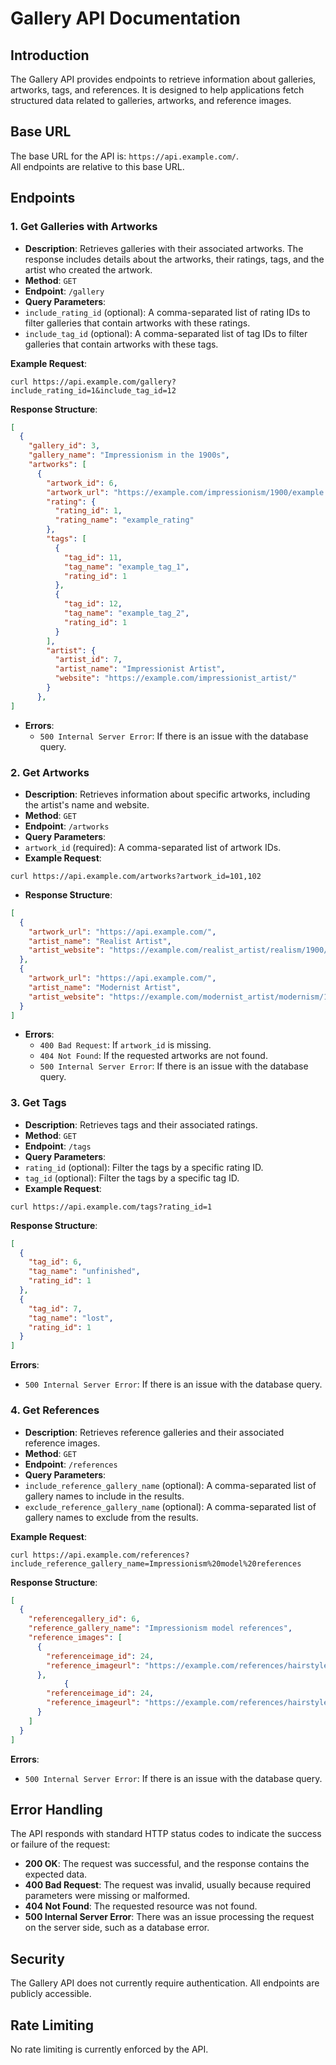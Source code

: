 # Gallery API Documentation

## Introduction

The Gallery API provides endpoints to retrieve information about galleries, artworks, tags, and references. It is designed to help applications fetch structured data related to galleries, artworks, and reference images.

## Base URL

The base URL for the API is: `https://api.example.com/`.  
All endpoints are relative to this base URL.

## Endpoints

### 1. Get Galleries with Artworks

- **Description**: Retrieves galleries with their associated artworks. The response includes details about the artworks, their ratings, tags, and the artist who created the artwork.
- **Method**: `GET`
- **Endpoint**: `/gallery`
- **Query Parameters**:
- `include_rating_id` (optional): A comma-separated list of rating IDs to filter galleries that contain artworks with these ratings.
- `include_tag_id` (optional): A comma-separated list of tag IDs to filter galleries that contain artworks with these tags.

**Example Request**:

```http
curl https://api.example.com/gallery?include_rating_id=1&include_tag_id=12
```

**Response Structure**:

```json
[
  {
    "gallery_id": 3,
    "gallery_name": "Impressionism in the 1900s",
    "artworks": [
      {
        "artwork_id": 6,
        "artwork_url": "https://example.com/impressionism/1900/example.jpg",
        "rating": {
          "rating_id": 1,
          "rating_name": "example_rating"
        },
        "tags": [
          {
            "tag_id": 11,
            "tag_name": "example_tag_1",
            "rating_id": 1
          },
          {
            "tag_id": 12,
            "tag_name": "example_tag_2",
            "rating_id": 1
          }
        ],
        "artist": {
          "artist_id": 7,
          "artist_name": "Impressionist Artist",
          "website": "https://example.com/impressionist_artist/"
        }
      },
]
```

- **Errors**:
  - `500 Internal Server Error`: If there is an issue with the database query.

### 2. Get Artworks

- **Description**: Retrieves information about specific artworks, including the artist's name and website.
- **Method**: `GET`
- **Endpoint**: `/artworks`
- **Query Parameters**:
- `artwork_id` (required): A comma-separated list of artwork IDs.
- **Example Request**:

```http
curl https://api.example.com/artworks?artwork_id=101,102
```

- **Response Structure**:

```json
[
  {
    "artwork_url": "https://api.example.com/",
    "artist_name": "Realist Artist",
    "artist_website": "https://example.com/realist_artist/realism/1900/example.jpg"
  },
  {
    "artwork_url": "https://api.example.com/",
    "artist_name": "Modernist Artist",
    "artist_website": "https://example.com/modernist_artist/modernism/1900/example.jpg"
  }
]
```

- **Errors**:
  - `400 Bad Request`: If `artwork_id` is missing.
  - `404 Not Found`: If the requested artworks are not found.
  - `500 Internal Server Error`: If there is an issue with the database query.

### 3. Get Tags

- **Description**: Retrieves tags and their associated ratings.
- **Method**: `GET`
- **Endpoint**: `/tags`
- **Query Parameters**:
- `rating_id` (optional): Filter the tags by a specific rating ID.
- `tag_id` (optional): Filter the tags by a specific tag ID.
- **Example Request**:

```http
curl https://api.example.com/tags?rating_id=1
```

**Response Structure**:

```json
[
  {
    "tag_id": 6,
    "tag_name": "unfinished",
    "rating_id": 1
  },
  {
    "tag_id": 7,
    "tag_name": "lost",
    "rating_id": 1
  }
]
```

**Errors**:

- `500 Internal Server Error`: If there is an issue with the database query.

### 4. Get References

- **Description**: Retrieves reference galleries and their associated reference images.
- **Method**: `GET`
- **Endpoint**: `/references`
- **Query Parameters**:
- `include_reference_gallery_name` (optional): A comma-separated list of gallery names to include in the results.
- `exclude_reference_gallery_name` (optional): A comma-separated list of gallery names to exclude from the results.

**Example Request**:

```http
curl https://api.example.com/references?include_reference_gallery_name=Impressionism%20model%20references
```

**Response Structure**:

```json
[
  {
    "referencegallery_id": 6,
    "reference_gallery_name": "Impressionism model references",
    "reference_images": [
      {
        "referenceimage_id": 24,
        "reference_imageurl": "https://example.com/references/hairstyles/one/1.avif"
      },
            {
        "referenceimage_id": 24,
        "reference_imageurl": "https://example.com/references/hairstyles/two/1.avif"
      }
    ]
  }
]
```

**Errors**:

- `500 Internal Server Error`: If there is an issue with the database query.

## Error Handling

The API responds with standard HTTP status codes to indicate the success or failure of the request:

- **200 OK**: The request was successful, and the response contains the expected data.
- **400 Bad Request**: The request was invalid, usually because required parameters were missing or malformed.
- **404 Not Found**: The requested resource was not found.
- **500 Internal Server Error**: There was an issue processing the request on the server side, such as a database error.

## Security

The Gallery API does not currently require authentication. All endpoints are publicly accessible.

## Rate Limiting

No rate limiting is currently enforced by the API.
